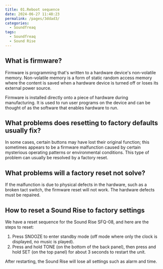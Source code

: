 ```yaml
---
title: 01.Reboot sequence
date: 2024-06-27 11:48:23
permalink: /pages/3ddad3/
categories:
  - Soundfreaq
tags:
  - Soundfreaq
  - Sound Rise
---
```


## What is firmware?

Firmware is programming that's written to a hardware device's non-volatile memory. Non-volatile memory is a form of static random access memory where the content is saved when a hardware device is turned off or loses its external power source.

Firmware is installed directly onto a piece of hardware during manufacturing. It is used to run user programs on the device and can be thought of as the software that enables hardware to run.

## What problems does resetting to factory defaults usually fix?

In some cases, certain buttons may have lost their original function; this sometimes appears to be a firmware malfunction caused by certain mysterious operating patterns or environmental conditions. This type of problem can usually be resolved by a factory reset.

## What problems will a factory reset not solve?

If the malfunction is due to physical defects in the hardware, such as a broken tact switch, the firmware reset will not work. The hardware defects must be repaired.

## How to reset a Sound Rise to factory settings

We have a reset sequence for the Sound Rise SFQ-08, and here are the steps to reset:

1. Press SNOOZE to enter standby mode (off mode where only the clock is displayed, no music is played).
2. Press and hold TONE (on the bottom of the back panel), then press and hold SET (on the top panel) for about 3 seconds to restart the unit.

After restarting, the Sound Rise will lose all settings such as alarm and time.
